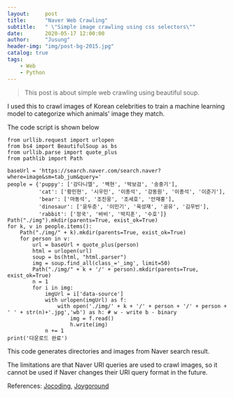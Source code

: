 ```yaml
---
layout:     post
title:      "Naver Web Crawling"
subtitle:   " \"Simple image crawling using css selectors\""
date:       2020-05-17 12:00:00
author:     "Jusung"
header-img: "img/post-bg-2015.jpg"
catalog: true
tags:
    - Web
    - Python
---
```


> This post is about simple web crawling using beautiful soup.

I used this to crawl images of Korean celebrities to train a machine learning model to categorize which animals' image they match.

The code script is shown below

```coq
from urllib.request import urlopen
from bs4 import BeautifulSoup as bs
from urllib.parse import quote_plus
from pathlib import Path

baseUrl = 'https://search.naver.com/search.naver?where=image&sm=tab_jum&query='
people = {'puppy': ['강다니엘', '백현', '박보검', '송중기'],
          'cat': ['황민현', '시우민', '이종석', '강동원', '이종석', '이준기'],
          'bear': ['마동석', '조진웅', '조세호', '안재홍'],
          'dinosaur': ['윤두준', '이민기', '육성재', '공유', '김우빈'],
          'rabbit': ['정국', '바비', '박지훈', '수호']}
Path("./img").mkdir(parents=True, exist_ok=True)
for k, v in people.items():
    Path("./img/" + k).mkdir(parents=True, exist_ok=True)
    for person in v:
        url = baseUrl + quote_plus(person)
        html = urlopen(url)
        soup = bs(html, "html.parser")
        img = soup.find_all(class_='_img', limit=50)
        Path("./img/" + k + '/' + person).mkdir(parents=True, exist_ok=True)
        n = 1
        for i in img:
            imgUrl = i['data-source']
            with urlopen(imgUrl) as f:
                with open('./img/' + k + '/' + person + '/' + person + ' ' + str(n)+'.jpg','wb') as h: # w - write b - binary
                    img = f.read()
                    h.write(img)
            n += 1
print('다운로드 완료')
```

This code generates directories and images from Naver search result.

The limitations are that Naver URI queries are used to crawl images, so it cannot be used if Naver changes their URI query format in the future.

References:
[Jocoding](https://www.youtube.com/watch?v=ZTJjW7XuHIY&list=PLU9-uwewPMe2-vtJAgWB6SNhHcTjJDgEO),
[Joygoround](https://velog.io/@joygoround/%EC%A1%B0%EC%BD%94%EB%94%A9-%EC%99%84%EC%84%B1%ED%98%95-%EC%84%9C%EB%B9%84%EC%8A%A4-%EB%A7%8C%EB%93%A4%EA%B8%B0-1)

